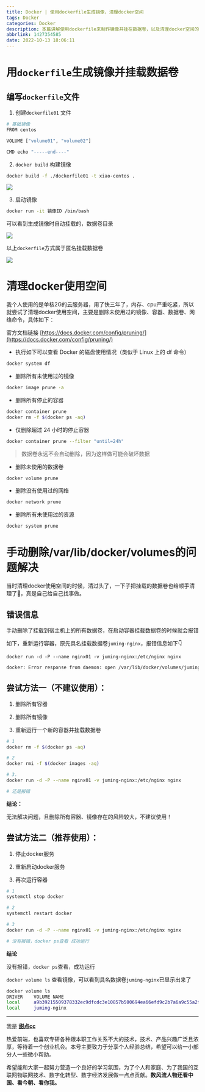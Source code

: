 ```yaml
---
title: Docker | 使用dockerfile生成镜像，清理docker空间
tags: Docker
categories: Docker
description: 本篇讲解使用dockerfile来制作镜像并挂在数据卷，以及清理docker空间的经验分享。我是甜点cc，感谢阅读！
abbrlink: 1427354585
date: 2022-10-13 18:06:11
---
```


# 用`dockerfile`生成镜像并挂载数据卷

## 编写`dockerfile`文件

1. 创建`dockerfile01` 文件

```bash
# 基础镜像
FROM centos

VOLUME ["volume01", "volume02"]

CMD echo "-----end----"

```

2. `docker build` 构建镜像

```bash
docker build -f ./dockerfile01 -t xiao-centos .
```

![](https://pic1.imgdb.cn/item/6347e3f816f2c2beb1b89a74.jpg)

3. 启动镜像

```bash
docker run -it 镜像ID /bin/bash
```

可以看到生成镜像时自动挂载的，数据卷目录

![](https://pic1.imgdb.cn/item/6347e41416f2c2beb1b8cef2.jpg)

以上`dockerfile`方式属于匿名挂载数据卷

![](https://pic1.imgdb.cn/item/6347e42816f2c2beb1b8f0c7.jpg)

# 清理docker使用空间

我个人使用的是单核2G的云服务器，用了快三年了，内存、cpu严重吃紧，所以就尝试了清理docker使用空间，主要是删除未使用过的镜像、容器、数据卷、网络命令，具体如下：

官方文档链接 [https://docs.docker.com/config/pruning/](https://docs.docker.com/config/pruning/)

- 执行如下可以查看 Docker 的磁盘使用情况（类似于 Linux 上的 df 命令）

```bash
docker system df
```

- 删除所有未使用过的镜像

```bash
docker image prune -a
```

- 删除所有停止的容器
```bash
docker container prune
docker rm -f $(docker ps -aq)
```

- 仅删除超过 24 小时的停止容器

```bash
docker container prune --filter "until=24h"
```

> 数据卷永远不会自动删除，因为这样做可能会破坏数据

- 删除未使用的数据卷

```bash
docker volume prune
```

- 删除没有使用过的网络

```bash
docker network prune
```

- 删除所有未使用过的资源

```bash
docker system prune
```

# 手动删除/var/lib/docker/volumes的问题解决

当时清理docker使用空间的时候，清过头了，一下子把挂载的数据卷也给顺手清理了🤣，真是自己给自己找事做。

## 错误信息

手动删除了挂载到宿主机上的所有数据卷，在启动容器挂载数据卷的时候就会报错

如下，重新运行容器，原先具名挂载数据卷`juming-nginx`，报错信息如下👇

`docker run -d -P --name nginx01 -v juming-nginx:/etc/nginx nginx`

```bash
docker: Error response from daemon: open /var/lib/docker/volumes/juming-nginx/_data: no such file or directory.
```

## 尝试方法一（不建议使用）：

1. 删除所有容器

2. 删除所有镜像

3. 重新运行一个新的容器并挂载数据卷
```bash
# 1
docker rm -f $(docker ps -aq)

# 2
docker rmi -f $(docker images -aq)

# 3.
docker run -d -P --name nginx01 -v juming-nginx:/etc/nginx nginx

# 还是报错
```

**结论：**

无法解决问题，且删除所有容器、镜像存在的风险较大，不建议使用！

## 尝试方法二（推荐使用）：

1. 停止docker服务

2. 重新启动docker服务

3. 再次运行容器

```bash
# 1
systemctl stop docker

# 2
systemctl restart docker

# 3
docker run -d -P --name nginx01 -v juming-nginx:/etc/nginx nginx

# 没有报错，docker ps查看 成功运行
```

**结论**

没有报错，`docker ps`查看，成功运行

`docker volume ls` 查看镜像，可以看到具名数据卷`juming-nginx`已显示出来了

```bash
docker volume ls
DRIVER    VOLUME NAME
local     a9b39215509378332ec9dfcdc3e10857b500694ea66efd9c2b7a6a9c55a2f10a
local     juming-nginx
```

---

我是 [**甜点cc**](https://blog.i-xiao.space/)

热爱前端，也喜欢专研各种跟本职工作关系不大的技术，技术、产品兴趣广泛且浓厚，等待着一个创业机会。本号主要致力于分享个人经验总结，希望可以给一小部分人一些微小帮助。

希望能和大家一起努力营造一个良好的学习氛围，为了个人和家庭、为了我国的互联网物联网技术、数字化转型、数字经济发展做一点点贡献。**数风流人物还看中国、看今朝、看你我。**